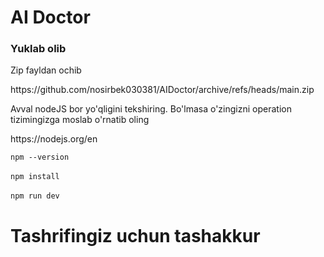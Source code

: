 # AI Doctor


<h3>Yuklab olib</h3>
<p>Zip fayldan ochib</p> <p>https://github.com/nosirbek030381/AIDoctor/archive/refs/heads/main.zip</p>

<p>Avval nodeJS bor yo'qligini tekshiring. Bo'lmasa o'zingizni operation tizimingizga moslab o'rnatib oling</p> <p>https://nodejs.org/en</p>


```npm --version``` <br><br>
```npm install```
<br><br>
```npm run dev```

# Tashrifingiz uchun tashakkur
